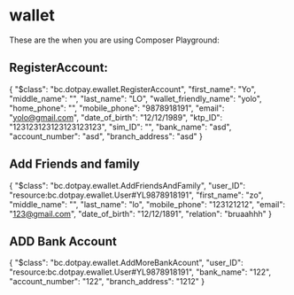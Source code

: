 # wallet
These are the when you are using Composer Playground: 

## RegisterAccount:

{ "$class": "bc.dotpay.ewallet.RegisterAccount", "first_name": "Yo", "middle_name": "", "last_name": "LO", "wallet_friendly_name": "yolo", "home_phone": "", "mobile_phone": "9878918191", "email": "yolo@gmail.com", "date_of_birth": "12/12/1989", "ktp_ID": "123123123123123123123", "sim_ID": "", "bank_name": "asd", "account_number": "asd", "branch_address": "asd" }

## Add Friends and family

{
  "$class": "bc.dotpay.ewallet.AddFriendsAndFamily",
  "user_ID": "resource:bc.dotpay.ewallet.User#YL9878918191",
  "first_name": "zo",
  "middle_name": "",
  "last_name": "lo",
  "mobile_phone": "123121212",
  "email": "123@gmail.com",
  "date_of_birth": "12/12/1891",
  "relation": "bruaahhh"
}

## ADD Bank Account

{
  "$class": "bc.dotpay.ewallet.AddMoreBankAcount",
  "user_ID": "resource:bc.dotpay.ewallet.User#YL9878918191",
  "bank_name": "122",
  "account_number": "122",
  "branch_address": "1212"
}
